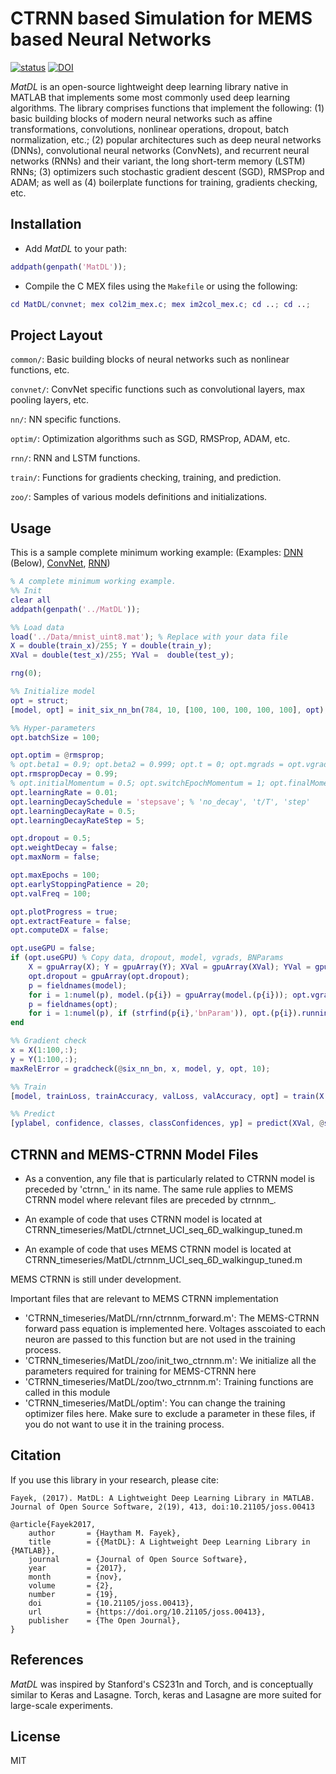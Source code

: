 # CTRNN based Simulation for MEMS based Neural Networks

[![status](http://joss.theoj.org/papers/fa33e01459843ac8a5b781b1bd0c3250/status.svg)](https://www.mdpi.com/2072-666X/12/3/268)
[![DOI](https://zenodo.org/badge/103798084.svg)](https://www.frontiersin.org/journals/digital-health/articles/10.3389/fdgth.2021.731076/full)

*MatDL* is an open-source lightweight deep learning library native in MATLAB that implements some most commonly used deep learning algorithms. 
The library comprises functions that implement the following: (1) basic building blocks of modern neural networks such as affine transformations, convolutions, nonlinear operations, dropout, batch normalization, etc.; (2) popular architectures such as deep neural networks (DNNs), convolutional neural networks (ConvNets), and recurrent neural networks (RNNs) and their variant, the long short-term memory (LSTM) RNNs; (3) optimizers such stochastic gradient descent (SGD), RMSProp and ADAM; as well as (4) boilerplate functions for training, gradients checking, etc.

## Installation

- Add *MatDL* to your path:
```matlab
addpath(genpath('MatDL'));
```

- Compile the C MEX files using the `Makefile` or using the following:
```matlab
cd MatDL/convnet; mex col2im_mex.c; mex im2col_mex.c; cd ..; cd ..;
```

## Project Layout

`common/`: Basic building blocks of neural networks such as nonlinear functions, etc.

`convnet/`: ConvNet specific functions such as convolutional layers, max pooling layers, etc.

`nn/`: NN specific functions.

`optim/`: Optimization algorithms such as SGD, RMSProp, ADAM, etc.

`rnn/`: RNN and LSTM functions.

`train/`: Functions for gradients checking, training, and prediction.

`zoo/`: Samples of various models definitions and initializations.

## Usage

This is a sample complete minimum working example:
(Examples: [DNN](MatDL/nnet.m) (Below), [ConvNet](MatDL/convnet.m), [RNN](MatDL/rnnet.m))

```matlab
% A complete minimum working example.
%% Init
clear all
addpath(genpath('../MatDL'));

%% Load data
load('../Data/mnist_uint8.mat'); % Replace with your data file
X = double(train_x)/255; Y = double(train_y);
XVal = double(test_x)/255; YVal =  double(test_y);

rng(0);

%% Initialize model
opt = struct;
[model, opt] = init_six_nn_bn(784, 10, [100, 100, 100, 100, 100], opt);

%% Hyper-parameters
opt.batchSize = 100;

opt.optim = @rmsprop;
% opt.beta1 = 0.9; opt.beta2 = 0.999; opt.t = 0; opt.mgrads = opt.vgrads;
opt.rmspropDecay = 0.99;
% opt.initialMomentum = 0.5; opt.switchEpochMomentum = 1; opt.finalMomentum = 0.9;
opt.learningRate = 0.01;
opt.learningDecaySchedule = 'stepsave'; % 'no_decay', 't/T', 'step'
opt.learningDecayRate = 0.5;
opt.learningDecayRateStep = 5;

opt.dropout = 0.5;
opt.weightDecay = false;
opt.maxNorm = false;

opt.maxEpochs = 100;
opt.earlyStoppingPatience = 20;
opt.valFreq = 100;

opt.plotProgress = true;
opt.extractFeature = false;
opt.computeDX = false;

opt.useGPU = false;
if (opt.useGPU) % Copy data, dropout, model, vgrads, BNParams
    X = gpuArray(X); Y = gpuArray(Y); XVal = gpuArray(XVal); YVal = gpuArray(YVal); 
    opt.dropout = gpuArray(opt.dropout);
    p = fieldnames(model);
    for i = 1:numel(p), model.(p{i}) = gpuArray(model.(p{i})); opt.vgrads.(p{i}) = gpuArray(opt.vgrads.(p{i})); end
    p = fieldnames(opt);
    for i = 1:numel(p), if (strfind(p{i},'bnParam')), opt.(p{i}).runningMean = gpuArray(opt.(p{i}).runningMean); opt.(p{i}).runningVar = gpuArray(opt.(p{i}).runningVar); end; end
end

%% Gradient check
x = X(1:100,:);
y = Y(1:100,:);
maxRelError = gradcheck(@six_nn_bn, x, model, y, opt, 10);

%% Train
[model, trainLoss, trainAccuracy, valLoss, valAccuracy, opt] = train(X, Y, XVal, YVal, model, @six_nn_bn, opt);

%% Predict
[yplabel, confidence, classes, classConfidences, yp] = predict(XVal, @six_nn_bn, model, opt)
```

## CTRNN and MEMS-CTRNN Model Files

- As a convention, any file that is particularly related to CTRNN model is preceded by 'ctrnn_' in its name. The same rule applies to MEMS CTRNN model where relevant files are preceded by ctrnnm_.

- An example of code that uses CTRNN model is located at CTRNN_timeseries/MatDL/ctrnnet_UCI_seq_6D_walkingup_tuned.m
- An example of code that uses MEMS CTRNN model is located at CTRNN_timeseries/MatDL/ctrnnm_UCI_seq_6D_walkingup_tuned.m

MEMS CTRNN is still under development.

Important files that are relevant to MEMS CTRNN implementation
- 'CTRNN_timeseries/MatDL/rnn/ctrnnm_forward.m': The MEMS-CTRNN forward pass equation is implemented here. Voltages asscoiated to each neuron are passed to this function but are not used in the training process. 
- 'CTRNN_timeseries/MatDL/zoo/init_two_ctrnnm.m': We initialize all the parameters required for training for MEMS-CTRNN here
- 'CTRNN_timeseries/MatDL/zoo/two_ctrnnm.m': Training functions are called in this module 
- 'CTRNN_timeseries/MatDL/optim': You can change the training optimizer files here. Make sure to exclude a parameter in these files, if you do not want to use it in the training process.

## Citation

If you use this library in your research, please cite:

`Fayek, (2017). MatDL: A Lightweight Deep Learning Library in MATLAB. Journal of Open Source Software, 2(19), 413, doi:10.21105/joss.00413`

```
@article{Fayek2017,
    author       = {Haytham M. Fayek},
    title        = {{MatDL}: A Lightweight Deep Learning Library in {MATLAB}},
    journal      = {Journal of Open Source Software},
    year         = {2017},
    month        = {nov},
    volume       = {2},
    number       = {19},
    doi          = {10.21105/joss.00413},
    url          = {https://doi.org/10.21105/joss.00413},
    publisher    = {The Open Journal},
}
```

## References

*MatDL* was inspired by Stanford's CS231n and Torch, and is conceptually similar to Keras and Lasagne.
Torch, keras and Lasagne are more suited for large-scale experiments.

## License

MIT
